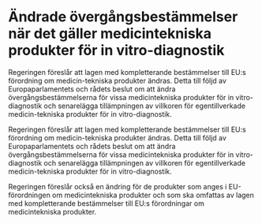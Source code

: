 # Ändrade övergångsbestämmelser när det gäller medicintekniska produkter för in vitro-diagnostik

Regeringen föreslår att lagen med kompletterande bestämmelser till EU:s förordning om medicin-tekniska produkter ändras. Detta till följd av Europaparlamentets och rådets beslut om att ändra övergångsbestämmelserna för vissa medicintekniska produkter för in vitro-diagnostik och senarelägga tillämpningen av villkoren för egentillverkade medicin-tekniska produkter för in vitro-diagnostik.

Regeringen föreslår att lagen med kompletterande bestämmelser till EU:s förordning om medicin-tekniska produkter ändras. Detta till följd av Europaparlamentets och rådets beslut om att ändra övergångsbestämmelserna för vissa medicintekniska produkter för in vitro-diagnostik och senarelägga tillämpningen av villkoren för egentillverkade medicin-tekniska produkter för in vitro-diagnostik.

Regeringen föreslår också en ändring för de produkter som anges i EU-förordningen om medicintekniska produkter och som ska omfattas av lagen med kompletterande bestämmelser till EU:s förordningar om medicintekniska produkter.
